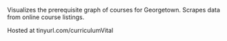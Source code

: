 Visualizes the prerequisite graph of courses for Georgetown. Scrapes data from online course listings.

Hosted at tinyurl.com/curriculumVital